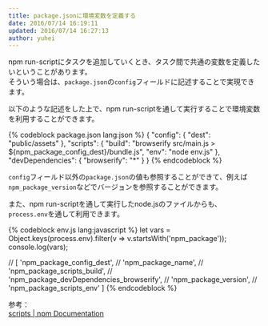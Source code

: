 ```yaml
---
title: package.jsonに環境変数を定義する
date: 2016/07/14 16:19:11
updated: 2016/07/14 16:27:13
author: yuhei
---
```

npm run-scriptにタスクを追加していくとき、タスク間で共通の変数を定義したいということがあります。  
そういう場合は、`package.json`の`config`フィールドに記述することで実現できます。

<!-- more -->

以下のような記述をした上で、npm run-scriptを通して実行することで環境変数を利用することができます。

{% codeblock package.json lang:json %}
{
  "config": {
    "dest": "public/assets"
  },
  "scripts": {
    "build": "browserify src/main.js > ${npm_package_config_dest}/bundle.js",
    "env": "node env.js"
  },
  "devDependencies": {
    "browserify": "*"
  }
}
{% endcodeblock %}

`config`フィールド以外の`package.json`の値も参照することができて、例えば`npm_package_version`などでバージョンを参照することができます。

また、npm run-scriptを通して実行したnode.jsのファイルからも、`process.env`を通して利用できます。

{% codeblock env.js lang:javascript %}
let vars = Object.keys(process.env).filter(v => v.startsWith('npm_package'));
console.log(vars);

// [ 'npm_package_config_dest',
//  'npm_package_name',
//  'npm_package_scripts_build',
//  'npm_package_devDependencies_browserify',
//  'npm_package_version',
//  'npm_package_scripts_env' ]
{% endcodeblock %}

参考：  
[scripts | npm Documentation](https://docs.npmjs.com/misc/scripts)
